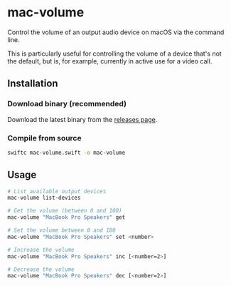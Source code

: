 # mac-volume

Control the volume of an output audio device on macOS via the command line.

This is particularly useful for controlling the volume of a device that's not
the default, but is, for example, currently in active use for a video call.


## Installation

### Download binary (recommended)

Download the latest binary from the [releases page](https://github.com/akrabat/quickss/releases).

### Compile from source

```bash
swiftc mac-volume.swift -o mac-volume
```

## Usage

```bash
# List available output devices
mac-volume list-devices

# Get the volume (between 0 and 100)
mac-volume "MacBook Pro Speakers" get

# Set the volume between 0 and 100
mac-volume "MacBook Pro Speakers" set <number>

# Increase the volume
mac-volume "MacBook Pro Speakers" inc [<number=2>]

# Decrease the volume
mac-volume "MacBook Pro Speakers" dec [<number=2>]

